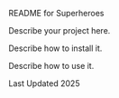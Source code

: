 README for Superheroes

Describe your project here.

Describe how to install it.

Describe how to use it.

Last Updated 2025
